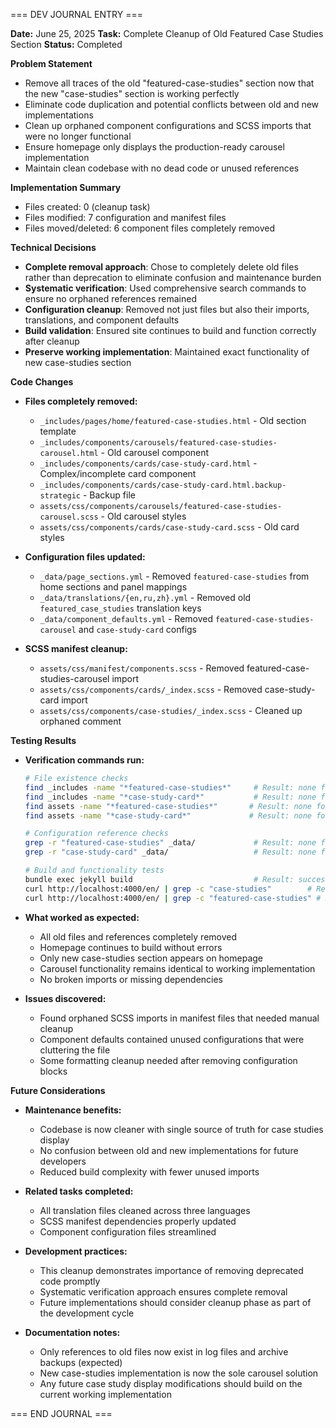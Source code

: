 === DEV JOURNAL ENTRY ===

**Date:** June 25, 2025
**Task:** Complete Cleanup of Old Featured Case Studies Section
**Status:** Completed

**Problem Statement**
- Remove all traces of the old "featured-case-studies" section now that the new "case-studies" section is working perfectly
- Eliminate code duplication and potential conflicts between old and new implementations
- Clean up orphaned component configurations and SCSS imports that were no longer functional
- Ensure homepage only displays the production-ready carousel implementation
- Maintain clean codebase with no dead code or unused references

**Implementation Summary**
- Files created: 0 (cleanup task)
- Files modified: 7 configuration and manifest files
- Files moved/deleted: 6 component files completely removed

**Technical Decisions**
- **Complete removal approach**: Chose to completely delete old files rather than deprecation to eliminate confusion and maintenance burden
- **Systematic verification**: Used comprehensive search commands to ensure no orphaned references remained
- **Configuration cleanup**: Removed not just files but also their imports, translations, and component defaults
- **Build validation**: Ensured site continues to build and function correctly after cleanup
- **Preserve working implementation**: Maintained exact functionality of new case-studies section

**Code Changes**
- **Files completely removed:**
  - `_includes/pages/home/featured-case-studies.html` - Old section template
  - `_includes/components/carousels/featured-case-studies-carousel.html` - Old carousel component
  - `_includes/components/cards/case-study-card.html` - Complex/incomplete card component
  - `_includes/components/cards/case-study-card.html.backup-strategic` - Backup file
  - `assets/css/components/carousels/featured-case-studies-carousel.scss` - Old carousel styles
  - `assets/css/components/cards/case-study-card.scss` - Old card styles

- **Configuration files updated:**
  - `_data/page_sections.yml` - Removed `featured-case-studies` from home sections and panel mappings
  - `_data/translations/{en,ru,zh}.yml` - Removed old `featured_case_studies` translation keys
  - `_data/component_defaults.yml` - Removed `featured-case-studies-carousel` and `case-study-card` configs

- **SCSS manifest cleanup:**
  - `assets/css/manifest/components.scss` - Removed featured-case-studies-carousel import
  - `assets/css/components/cards/_index.scss` - Removed case-study-card import
  - `assets/css/components/case-studies/_index.scss` - Cleaned up orphaned comment

**Testing Results**
- **Verification commands run:**
  ```bash
  # File existence checks
  find _includes -name "*featured-case-studies*"     # Result: none found
  find _includes -name "*case-study-card*"           # Result: none found
  find assets -name "*featured-case-studies*"       # Result: none found
  find assets -name "*case-study-card*"             # Result: none found
  
  # Configuration reference checks
  grep -r "featured-case-studies" _data/             # Result: none found
  grep -r "case-study-card" _data/                   # Result: none found
  
  # Build and functionality tests
  bundle exec jekyll build                           # Result: successful (21.4s)
  curl http://localhost:4000/en/ | grep -c "case-studies"        # Result: 23 occurrences
  curl http://localhost:4000/en/ | grep -c "featured-case-studies" # Result: 0 occurrences
  ```

- **What worked as expected:**
  - All old files and references completely removed
  - Homepage continues to build without errors
  - Only new case-studies section appears on homepage
  - Carousel functionality remains identical to working implementation
  - No broken imports or missing dependencies

- **Issues discovered:**
  - Found orphaned SCSS imports in manifest files that needed manual cleanup
  - Component defaults contained unused configurations that were cluttering the file
  - Some formatting cleanup needed after removing configuration blocks

**Future Considerations**
- **Maintenance benefits:**
  - Codebase is now cleaner with single source of truth for case studies display
  - No confusion between old and new implementations for future developers
  - Reduced build complexity with fewer unused imports

- **Related tasks completed:**
  - All translation files cleaned across three languages
  - SCSS manifest dependencies properly updated
  - Component configuration files streamlined

- **Development practices:**
  - This cleanup demonstrates importance of removing deprecated code promptly
  - Systematic verification approach ensures complete removal
  - Future implementations should consider cleanup phase as part of the development cycle

- **Documentation notes:**
  - Only references to old files now exist in log files and archive backups (expected)
  - New case-studies implementation is now the sole carousel solution
  - Any future case study display modifications should build on the current working implementation

=== END JOURNAL ===